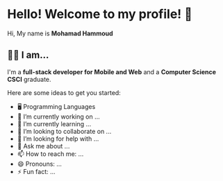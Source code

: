 # Hello! Welcome to my profile! 👋
Hi, My name is **Mohamad Hammoud**  

## 🙋‍♂️ I am...
I'm a **full-stack developer for Mobile and Web** and a **Computer Science CSCI** graduate.
<br>
<!--
**mkhammoud/mkhammoud** is a ✨ _special_ ✨ repository because its `README.md` (this file) appears on your GitHub profile.
-->
Here are some ideas to get you started:
- 🖥️ Programming Languages
- 🔭 I’m currently working on ...
- 🌱 I’m currently learning ...
- 👯 I’m looking to collaborate on ...
- 🤔 I’m looking for help with ...
- 💬 Ask me about ...
- 📫 How to reach me: ...
- 😄 Pronouns: ...
- ⚡ Fun fact: ...


